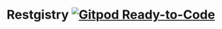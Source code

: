 # Restgistry [![Gitpod Ready-to-Code](https://gitpod.io/button/open-in-gitpod.svg)](https://gitpod.io/#/https://github.com/gerardo-junior/restgistry)
